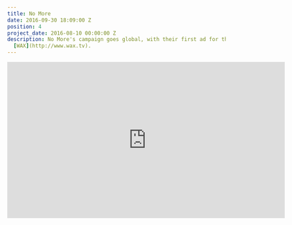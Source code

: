 ```yaml
---
title: No More
date: 2016-09-30 18:09:00 Z
position: 4
project_date: 2016-08-10 00:00:00 Z
description: No More's campaign goes global, with their first ad for the UK. Cut at
  [WAX](http://www.wax.tv).
---
```


<iframe src="https://player.vimeo.com/video/171640723" width="640" height="360" frameborder="0" webkitallowfullscreen mozallowfullscreen allowfullscreen></iframe>
